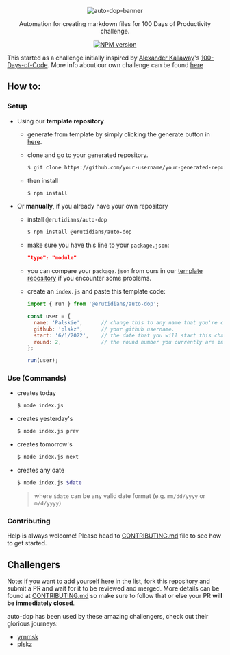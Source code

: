 <div align="center">

  ![auto-dop-banner](https://user-images.githubusercontent.com/57343545/177624833-3deb3e4b-c9c2-4e33-8fe8-a25004376eb7.png)

  <p>Automation for creating markdown files for 100 Days of Productivity challenge.</p>

  <p align="center">
    <a href="https://www.npmjs.com/package/@erutidians/auto-dop"><img src="https://img.shields.io/npm/v/@erutidians/auto-dop?color=c95f8b" alt="NPM version"></a>
  </p>
</div>

This started as a challenge initially inspired by [Alexander Kallaway](https://github.com/Kallaway)'s [100-Days-of-Code](https://github.com/Kallaway/100-days-of-code). More info about our own challenge can be found [here](https://github.com/Erutidians/100-days-of-productivity)

## How to:

### Setup

- Using our **template repository**

  - generate from template by simply clicking the generate button in [here](https://github.com/Erutidians/100-days-of-productivity).
  - clone and go to your generated repository.

    ```bash
    $ git clone https://github.com/your-username/your-generated-repository.git
    ```

  - then install

    ```bash
    $ npm install
    ```

- Or **manually**, if you already have your own repository

  - install `@erutidians/auto-dop`

    ```bash
    $ npm install @erutidians/auto-dop
    ```

  - make sure you have this line to your `package.json`:

    ```json
    "type": "module"
    ```

  - you can compare your `package.json` from ours in our [template repository](https://github.com/Erutidians/100-days-of-productivity) if you encounter some problems.
  - create an `index.js` and paste this template code:

    ```js
    import { run } from '@erutidians/auto-dop';

    const user = {
      name: 'Palskie',      // change this to any name that you're comfortable with.
      github: 'plskz',      // your github username.
      start: '6/1/2022',    // the date that you will start this challenge (e.g. m/d/yyyy)
      round: 2,             // the round number you currently are in. (if omitted, defaults to 1)
    };

    run(user);
    ```

### Use (Commands)

- creates today

  ```bash
  $ node index.js
  ```

- creates yesterday's

  ```bash
  $ node index.js prev
  ```

- creates tomorrow's

  ```bash
  $ node index.js next
  ```

- creates any date

  ```bash
  $ node index.js $date
  ```

  > where `$date` can be any valid date format (e.g. `mm/dd/yyyy` or `m/d/yyyy`)

### Contributing

Help is always welcome! Please head to [CONTRIBUTING.md](./.github/CONTRIBUTING.md) file to see how to get started.

## Challengers

Note: if you want to add yourself here in the list, fork this repository and submit a PR and wait for it to be reviewed and merged. More details can be found at [CONTRIBUTING.md](./.github/CONTRIBUTING.md/#challengers) so make sure to follow that or else your PR **will be immediately closed**.

auto-dop has been used by these amazing challengers, check out their glorious journeys:

- [yrnmsk](https://github.com/yrnmsk/100-days-of-productivity)
- [plskz](https://github.com/plskz/100-days-of-productivity)

